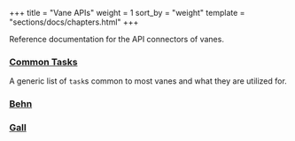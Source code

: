 +++
title = "Vane APIs"
weight = 1
sort_by = "weight"
template = "sections/docs/chapters.html"
+++

Reference documentation for the API connectors of vanes.

### [Common Tasks](@/docs/reference/vane-apis/common-tasks.md)
A generic list of `task`s common to most vanes and what they are utilized for.

### [Behn](@/docs/reference/vane-apis/behn.md)
### [Gall](@/docs/reference/vane-apis/gall.md)
